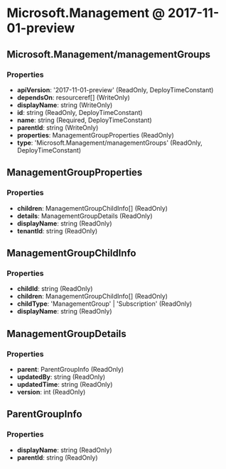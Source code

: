 # Microsoft.Management @ 2017-11-01-preview

## Microsoft.Management/managementGroups
### Properties
* **apiVersion**: '2017-11-01-preview' (ReadOnly, DeployTimeConstant)
* **dependsOn**: resourceref[] (WriteOnly)
* **displayName**: string (WriteOnly)
* **id**: string (ReadOnly, DeployTimeConstant)
* **name**: string (Required, DeployTimeConstant)
* **parentId**: string (WriteOnly)
* **properties**: ManagementGroupProperties (ReadOnly)
* **type**: 'Microsoft.Management/managementGroups' (ReadOnly, DeployTimeConstant)

## ManagementGroupProperties
### Properties
* **children**: ManagementGroupChildInfo[] (ReadOnly)
* **details**: ManagementGroupDetails (ReadOnly)
* **displayName**: string (ReadOnly)
* **tenantId**: string (ReadOnly)

## ManagementGroupChildInfo
### Properties
* **childId**: string (ReadOnly)
* **children**: ManagementGroupChildInfo[] (ReadOnly)
* **childType**: 'ManagementGroup' | 'Subscription' (ReadOnly)
* **displayName**: string (ReadOnly)

## ManagementGroupDetails
### Properties
* **parent**: ParentGroupInfo (ReadOnly)
* **updatedBy**: string (ReadOnly)
* **updatedTime**: string (ReadOnly)
* **version**: int (ReadOnly)

## ParentGroupInfo
### Properties
* **displayName**: string (ReadOnly)
* **parentId**: string (ReadOnly)

